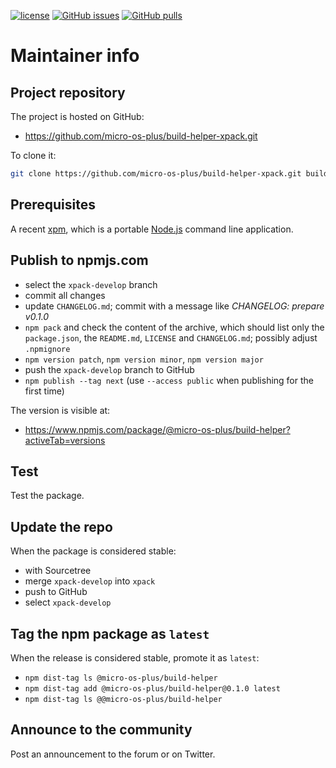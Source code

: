 [![license](https://img.shields.io/github/license/micro-os-plus/build-helper-xpack)](https://github.com/micro-os-plus/build-helper-xpack/blob/xpack/LICENSE)
[![GitHub issues](https://img.shields.io/github/issues/micro-os-plus/build-helper-xpack.svg)](https://github.com/micro-os-plus/build-helper-xpack/issues)
[![GitHub pulls](https://img.shields.io/github/issues-pr/micro-os-plus/build-helper-xpack.svg)](https://github.com/micro-os-plus/build-helper-xpack/pulls)

# Maintainer info

## Project repository

The project is hosted on GitHub:

- https://github.com/micro-os-plus/build-helper-xpack.git

To clone it:

```sh
git clone https://github.com/micro-os-plus/build-helper-xpack.git build-helper-xpack.git
```

## Prerequisites

A recent [xpm](https://xpack.github.io/xpm/), which is a portable
[Node.js](https://nodejs.org/) command line application.

## Publish to npmjs.com

- select the `xpack-develop` branch
- commit all changes
- update `CHANGELOG.md`; commit with a message like _CHANGELOG: prepare v0.1.0_
- `npm pack` and check the content of the archive, which should list
  only the `package.json`, the `README.md`, `LICENSE` and `CHANGELOG.md`;
  possibly adjust `.npmignore`
- `npm version patch`, `npm version minor`, `npm version major`
- push the `xpack-develop` branch to GitHub
- `npm publish --tag next` (use `--access public` when publishing for
  the first time)

The version is visible at:

- https://www.npmjs.com/package/@micro-os-plus/build-helper?activeTab=versions

## Test

Test the package.

## Update the repo

When the package is considered stable:

- with Sourcetree
- merge `xpack-develop` into `xpack`
- push to GitHub
- select `xpack-develop`

## Tag the npm package as `latest`

When the release is considered stable, promote it as `latest`:

- `npm dist-tag ls @micro-os-plus/build-helper`
- `npm dist-tag add @micro-os-plus/build-helper@0.1.0 latest`
- `npm dist-tag ls @@micro-os-plus/build-helper`

## Announce to the community

Post an announcement to the forum or on Twitter.
